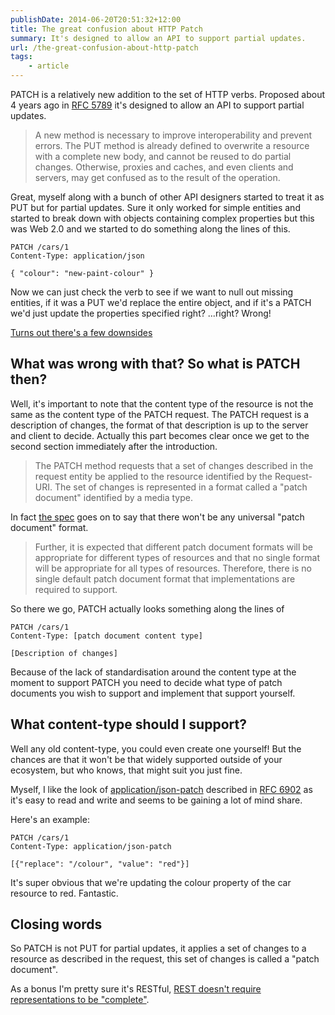 ```yaml
---
publishDate: 2014-06-20T20:51:32+12:00
title: The great confusion about HTTP Patch
summary: It's designed to allow an API to support partial updates.
url: /the-great-confusion-about-http-patch
tags:
    - article
---
```


PATCH is a relatively new addition to the set of HTTP verbs. Proposed about 4 years ago in [RFC 5789](http://tools.ietf.org/html/rfc5789) it's designed to allow an API to support partial updates.

> A new method is necessary to improve interoperability and prevent
   errors.  The PUT method is already defined to overwrite a resource
   with a complete new body, and cannot be reused to do partial changes.
   Otherwise, proxies and caches, and even clients and servers, may get
   confused as to the result of the operation.
   
 Great, myself along with a bunch of other API designers started to treat it as PUT but for partial updates. Sure it only worked for simple entities and started to break down with objects containing complex properties but this was Web 2.0 and we started to do something along the lines of this.
 
 ```curl
PATCH /cars/1
Content-Type: application/json

{ "colour": "new-paint-colour" }
```
     
Now we can just check the verb to see if we want to null out missing entities, if it was a PUT we'd replace the entire object, and if it's a PATCH we'd just update the properties specified right? ...right? Wrong!

[Turns out there's a few downsides](https://williamdurand.fr/2014/02/14/please-do-not-patch-like-an-idiot/)

## What was wrong with that? So what is PATCH then?

Well, it's important to note that the content type of the resource is not the same as the content type of the PATCH request. The PATCH request is a description of changes, the format of that description is up to the server and client to decide. Actually this part becomes clear once we get to the second section immediately after the introduction.

> The PATCH method requests that a set of changes described in the
   request entity be applied to the resource identified by the Request-
   URI.  The set of changes is represented in a format called a "patch
   document" identified by a media type.

In fact [the spec](http://tools.ietf.org/html/rfc578) goes on to say that there won't be any universal "patch document" format.

> Further, it is expected that different patch document formats will be
   appropriate for different types of resources and that no single
   format will be appropriate for all types of resources.  Therefore,
   there is no single default patch document format that implementations
   are required to support. 
   
So there we go, PATCH actually looks something along the lines of

 ```curl
PATCH /cars/1
Content-Type: [patch document content type]

[Description of changes]
```
     
Because of the lack of standardisation around the content type at the moment to support PATCH you need to decide what type of patch documents you wish to support and implement that support yourself.

## What content-type should I support?

Well any old content-type, you could even create one yourself! But the chances are that it won't be that widely supported outside of your ecosystem, but who knows, that might suit you just fine.

Myself, I like the look of [application/json-patch](https://www.mnot.net/blog/2012/09/05/patch) described in [RFC 6902](http://tools.ietf.org/html/rfc6902) as it's easy to read and write and seems to be gaining a lot of mind share. 

Here's an example:

 ```curl
PATCH /cars/1
Content-Type: application/json-patch

[{"replace": "/colour", "value": "red"}]
```
     
It's super obvious that we're updating the colour property of the car resource to red. Fantastic.

## Closing words

So PATCH is not PUT for partial updates, it applies a set of changes to a resource as described in the request, this set of changes is called a "patch document". 

As a bonus I'm pretty sure it's RESTful, [REST doesn't require representations to be "complete"](https://www.mnot.net/blog/2012/09/05/patch#comment-1814).